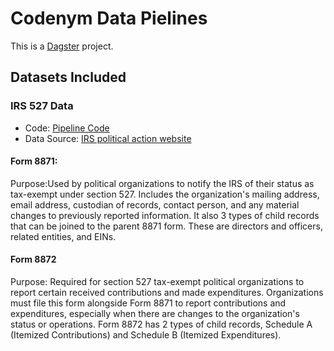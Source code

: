 # Codenym Data Pielines

This is a [Dagster](https://dagster.io/) project.

## Datasets Included

### IRS 527 Data

+ Code: [Pipeline Code](datanym/assets/IRS527)
+ Data Source: [IRS political action website](https://www.irs.gov/charities-non-profits/political-organizations/political-organization-filing-and-disclosure)

#### Form 8871: 

Purpose:Used by political organizations to notify the IRS of their status as tax-exempt under section 527.  Includes the organization's mailing address, email address, custodian of records, contact person, and any material changes to previously reported information.  It also 3 types of child records that can be joined to the parent 8871 form.  These are directors and officers, related entities, and EINs.

#### Form 8872

Purpose:  Required for section 527 tax-exempt political organizations to report certain received contributions and made expenditures.  Organizations must file this form alongside Form 8871 to report contributions and expenditures, especially when there are changes to the organization's status or operations.  Form 8872 has 2 types of child records, Schedule A (Itemized Contributions) and Schedule B (Itemized Expenditures).
